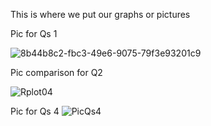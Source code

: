 This is where we put our graphs or pictures 

Pic for Qs 1

![8b44b8c2-fbc3-49e6-9075-79f3e93201c9](https://github.com/user-attachments/assets/5dec2464-330a-4743-a8b4-4a44b2cec4ac)

Pic comparison for Q2

![Rplot04](https://github.com/user-attachments/assets/43b1dd25-6764-4569-9e5c-e6a57bb2cd26)


Pic for Qs 4
![PicQs4](https://github.com/user-attachments/assets/7802d317-b7bb-4314-9ac7-392d1e2f668d)


